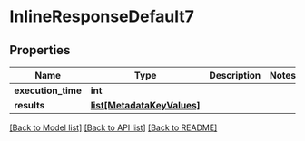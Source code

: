 # InlineResponseDefault7

## Properties
Name | Type | Description | Notes
------------ | ------------- | ------------- | -------------
**execution_time** | **int** |  | 
**results** | [**list[MetadataKeyValues]**](MetadataKeyValues.md) |  | 

[[Back to Model list]](../README.md#documentation-for-models) [[Back to API list]](../README.md#documentation-for-api-endpoints) [[Back to README]](../README.md)

